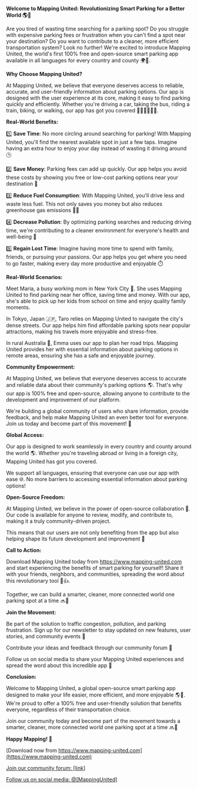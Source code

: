 **Welcome to Mapping United: Revolutionizing Smart Parking for a Better World 🌎🚗**

Are you tired of wasting time searching for a parking spot? Do you struggle with expensive parking fees or frustration when you can't find a spot near your destination? Do you want to contribute to a cleaner, more efficient transportation system? Look no further! We're excited to introduce Mapping United, the world's first 100% free and open-source smart parking app available in all languages for every country and county 🌍👏.

**Why Choose Mapping United?**

At Mapping United, we believe that everyone deserves access to reliable, accurate, and user-friendly information about parking options. Our app is designed with the user experience at its core, making it easy to find parking quickly and efficiently. Whether you're driving a car, taking the bus, riding a train, biking, or walking, our app has got you covered 🚗🚌🚂🚴‍♀️👣.

**Real-World Benefits:**

1️⃣ **Save Time**: No more circling around searching for parking! With Mapping United, you'll find the nearest available spot in just a few taps. Imagine having an extra hour to enjoy your day instead of wasting it driving around 🕒

2️⃣ **Save Money**: Parking fees can add up quickly. Our app helps you avoid these costs by showing you free or low-cost parking options near your destination 💸

3️⃣ **Reduce Fuel Consumption**: With Mapping United, you'll drive less and waste less fuel. This not only saves you money but also reduces greenhouse gas emissions 🌱💚

4️⃣ **Decrease Pollution**: By optimizing parking searches and reducing driving time, we're contributing to a cleaner environment for everyone's health and well-being 🌟

5️⃣ **Regain Lost Time**: Imagine having more time to spend with family, friends, or pursuing your passions. Our app helps you get where you need to go faster, making every day more productive and enjoyable ⏱️

**Real-World Scenarios:**

Meet Maria, a busy working mom in New York City 🗽️. She uses Mapping United to find parking near her office, saving time and money. With our app, she's able to pick up her kids from school on time and enjoy quality family moments.

In Tokyo, Japan 🇯🇵, Taro relies on Mapping United to navigate the city's dense streets. Our app helps him find affordable parking spots near popular attractions, making his travels more enjoyable and stress-free.

In rural Australia 🌳, Emma uses our app to plan her road trips. Mapping United provides her with essential information about parking options in remote areas, ensuring she has a safe and enjoyable journey.

**Community Empowerment:**

At Mapping United, we believe that everyone deserves access to accurate and reliable data about their community's parking options 🌎. That's why our app is 100% free and open-source, allowing anyone to contribute to the development and improvement of our platform.

We're building a global community of users who share information, provide feedback, and help make Mapping United an even better tool for everyone. Join us today and become part of this movement! 🌟

**Global Access:**

Our app is designed to work seamlessly in every country and county around the world 🌎. Whether you're traveling abroad or living in a foreign city, Mapping United has got you covered.

We support all languages, ensuring that everyone can use our app with ease 🌐. No more barriers to accessing essential information about parking options!

**Open-Source Freedom:**

At Mapping United, we believe in the power of open-source collaboration 🤝. Our code is available for anyone to review, modify, and contribute to, making it a truly community-driven project.

This means that our users are not only benefiting from the app but also helping shape its future development and improvement 🌟

**Call to Action:**

Download Mapping United today from https://www.mapping-united.com and start experiencing the benefits of smart parking for yourself! Share it with your friends, neighbors, and communities, spreading the word about this revolutionary tool 📱👍.

Together, we can build a smarter, cleaner, more connected world one parking spot at a time 🔜💚

**Join the Movement:**

Be part of the solution to traffic congestion, pollution, and parking frustration. Sign up for our newsletter to stay updated on new features, user stories, and community events 📣

Contribute your ideas and feedback through our community forum 🤝

Follow us on social media to share your Mapping United experiences and spread the word about this incredible app 🌟

**Conclusion:**

Welcome to Mapping United, a global open-source smart parking app designed to make your life easier, more efficient, and more enjoyable 🌎👏. We're proud to offer a 100% free and user-friendly solution that benefits everyone, regardless of their transportation choice.

Join our community today and become part of the movement towards a smarter, cleaner, more connected world one parking spot at a time 🔜💚

**Happy Mapping! 🌟**

[Download now from https://www.mapping-united.com](https://www.mapping-united.com)

[Join our community forum: [link]](link)

[Follow us on social media: @[MappingUnited]](https://twitter.com/MappingUnited)